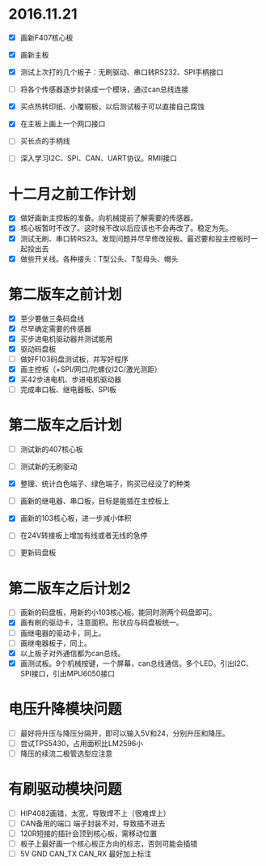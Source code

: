 # 2016.11.21
- [x] 画新F407核心板
- [x] 画新主板
- [x] 测试上次打的几个板子：无刷驱动、串口转RS232、SPI手柄接口
- [ ] 将各个传感器逐步封装成一个模块，通过can总线连接
- [x] 买点热转印纸、小覆铜板，以后测试板子可以直接自己腐蚀
- [x] 在主板上画上一个网口接口
- [ ] 买长点的手柄线


- [ ] 深入学习I2C、SPI、CAN、UART协议。RMII接口


# 十二月之前工作计划
- [x] 做好画新主控板的准备。向机械提前了解需要的传感器。
- [x] 核心板暂时不改了。这时候不改以后应该也不会再改了。稳定为先。
- [x] 测试无刷、串口转RS23。发现问题并尽早修改投板。最迟要和投主控板时一起投出去
- [x] 做些开关线。各种接头：T型公头、T型母头、帽头

# 第二版车之前计划

- [x] 至少要做三条码盘线
- [x] 尽早确定需要的传感器
- [x] 买步进电机驱动器并测试能用
- [x] 驱动码盘板
- [ ] 做好F103码盘测试板，并写好程序
- [x] 画主控板（+SPI/网口/陀螺仪I2C/激光测距）
- [x] 买42步进电机、步进电机驱动器
- [ ] 完成串口板、继电器板、SPI板

# 第二版车之后计划
- [ ] 测试新的407核心板
- [ ] 测试新的无刷驱动
- [x] 整理、统计白色端子、绿色端子，购买已经没了的种类
- [ ] 画新的继电器、串口板，目标是能插在主控板上
- [x] 画新的103核心板，进一步减小体积
- [ ] 在24V转接板上增加有线或者无线的急停
- [ ] 更新码盘板


# 第二版车之后计划2
- [ ] 画新的码盘板，用新的小103核心板。能同时测两个码盘即可。
- [x] 画有刷的驱动卡，注意面积。形状应与码盘板统一。
- [ ] 画继电器的驱动卡，同上。
- [ ] 画继电器板子，同上。
- [x] 以上板子对外通信都为can总线。
- [x] 画测试板。9个机械按键，一个屏幕，can总线通信。多个LED。引出I2C、SPI接口，引出MPU6050接口

# 电压升降模块问题
- [ ] 最好将升压与降压分隔开，即可以输入5V和24，分别升压和降压。
- [ ] 尝试TPS5430，占用面积比LM2596小
- [ ] 降压的续流二极管选型应注意

# 有刷驱动模块问题
- [ ] HIP4082画错，太宽，导致焊不上（很难焊上）
- [ ] CAN备用的端口 端子封装不对，导致插不进去
- [ ] 120R短接的插针会顶到核心板，需移动位置
- [ ] 板子上最好画一个核心板正方向的标志，否则可能会插错
- [ ] 5V GND CAN_TX CAN_RX 最好加上标注
